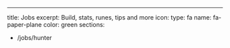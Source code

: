 ---
title: Jobs
excerpt: Build, stats, runes, tips and more
icon:
  type: fa
  name: fa-paper-plane
color: green
sections:
  - /jobs/hunter
